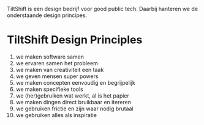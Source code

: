 TiltShift is een design bedrijf voor good public tech. Daarbij hanteren we de onderstaande design principes.

TiltShift Design Principles
===========================

1. we maken software samen
2. we ervaren samen het probleem
3. we maken van creativiteit een taak
4. we geven mensen super powers
5. we maken concepten eenvoudig en begrijpelijk
6. we maken specifieke tools
7. we (her)gebruiken wat werkt, al is het papier
8. we maken dingen direct bruikbaar en itereren
9. we gebruiken frictie en zijn waar nodig brutaal
10. we gebruiken alles als inspiratie
